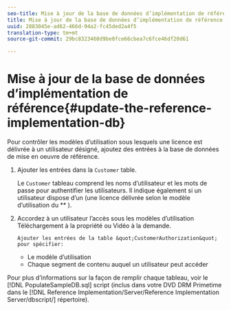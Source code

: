 ```yaml
---
seo-title: Mise à jour de la base de données d’implémentation de référence
title: Mise à jour de la base de données d’implémentation de référence
uuid: 2883045e-ad62-466d-94a2-fc45ded2a4f5
translation-type: tm+mt
source-git-commit: 29bc8323460d9be0fce66cbea7c6fce46df20d61

---
```



# Mise à jour de la base de données d’implémentation de référence{#update-the-reference-implementation-db}

Pour contrôler les modèles d’utilisation sous lesquels une licence est délivrée à un utilisateur désigné, ajoutez des entrées à la base de données de mise en oeuvre de référence.

1. Ajouter les entrées dans la `Customer` table.

   Le `Customer` tableau comprend les noms d’utilisateur et les mots de passe pour authentifier les utilisateurs. Il indique également si un utilisateur dispose d’un   (une licence délivrée selon le modèle d’utilisation du ** ).

1. Accordez à un utilisateur l’accès sous les modèles d’utilisation Téléchargement à la propriété ou Vidéo à la demande.

       Ajouter les entrées de la table &quot;CustomerAuthorization&quot; pour spécifier:
   
   * Le modèle d’utilisation
   * Chaque segment de contenu auquel un utilisateur peut accéder

Pour plus d’informations sur la façon de remplir chaque tableau, voir le [!DNL PopulateSampleDB.sql] script (inclus dans votre DVD DRM Primetime dans le [!DNL Reference Implementation/Server/Reference Implementation Server/dbscript/] répertoire).
